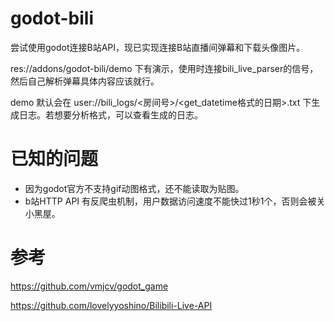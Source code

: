 # godot-bili

尝试使用godot连接B站API，现已实现连接B站直播间弹幕和下载头像图片。

res://addons/godot-bili/demo 下有演示，使用时连接bili_live_parser的信号，然后自己解析弹幕具体内容应该就行。

demo 默认会在 user://bili_logs/<房间号>/<get_datetime格式的日期>.txt 下生成日志。若想要分析格式，可以查看生成的日志。

# 已知的问题
- 因为godot官方不支持gif动图格式，还不能读取为贴图。
- b站HTTP API 有反爬虫机制，用户数据访问速度不能快过1秒1个，否则会被关小黑屋。

# 参考
https://github.com/vmjcv/godot_game

https://github.com/lovelyyoshino/Bilibili-Live-API